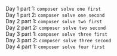 Day 1 part 1: `composer solve one first` \
Day 1 part 2: `composer solve one second` \
Day 2 part 1: `composer solve two first` \
Day 2 part 2: `composer solve two second` \
Day 3 part 1: `composer solve three first` \
Day 3 part 2: `composer solve three second` \
Day 4 part 1: `composer solve four first`